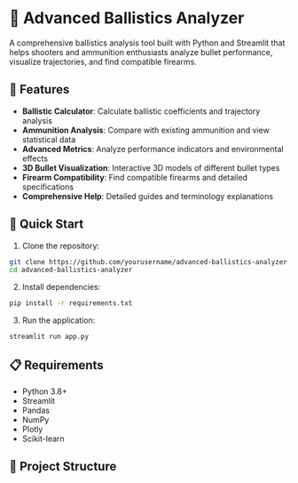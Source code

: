 # 🎯 Advanced Ballistics Analyzer

A comprehensive ballistics analysis tool built with Python and Streamlit that helps shooters and ammunition enthusiasts analyze bullet performance, visualize trajectories, and find compatible firearms.

## 🌟 Features

- **Ballistic Calculator**: Calculate ballistic coefficients and trajectory analysis
- **Ammunition Analysis**: Compare with existing ammunition and view statistical data
- **Advanced Metrics**: Analyze performance indicators and environmental effects
- **3D Bullet Visualization**: Interactive 3D models of different bullet types
- **Firearm Compatibility**: Find compatible firearms and detailed specifications
- **Comprehensive Help**: Detailed guides and terminology explanations

## 🚀 Quick Start

1. Clone the repository:
```bash
git clone https://github.com/yourusername/advanced-ballistics-analyzer.git
cd advanced-ballistics-analyzer
```

2. Install dependencies:
```bash
pip install -r requirements.txt
```

3. Run the application:
```bash
streamlit run app.py
```

## 📋 Requirements

- Python 3.8+
- Streamlit
- Pandas
- NumPy
- Plotly
- Scikit-learn

## 📁 Project Structure 